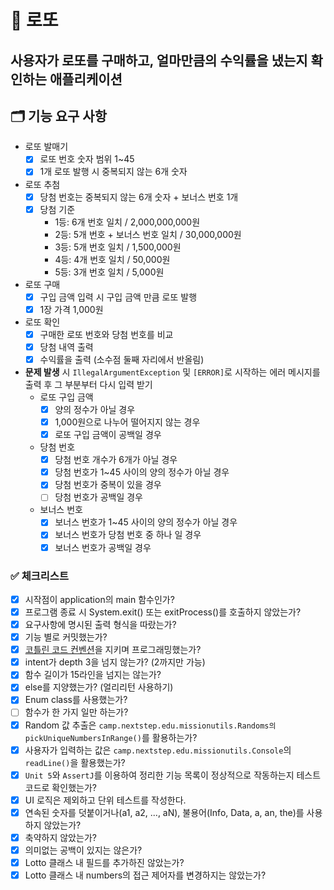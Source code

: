 # 🎯 로또
사용자가 로또를 구매하고, 얼마만큼의 수익률을 냈는지 확인하는 애플리케이션
---

## 🗂️ 기능 요구 사항

- 로또 발매기
    - [X] 로또 번호 숫자 범위 1~45
    - [X] 1개 로또 발행 시 중복되지 않는 6개 숫자

- 로또 추첨
    - [X] 당첨 번호는 중복되지 않는 6개 숫자 + 보너스 번호 1개
    - [X] 당첨 기준
        - 1등: 6개 번호 일치 / 2,000,000,000원
        - 2등: 5개 번호 + 보너스 번호 일치 / 30,000,000원
        - 3등: 5개 번호 일치 / 1,500,000원
        - 4등: 4개 번호 일치 / 50,000원
        - 5등: 3개 번호 일치 / 5,000원

- 로또 구매
    - [X] 구입 금액 입력 시 구입 금액 만큼 로또 발행
    - [X] 1장 가격 1,000원

- 로또 확인
    - [X] 구매한 로또 번호와 당첨 번호를 비교
    - [X] 당첨 내역 출력
    - [X] 수익률을 출력 (소수점 둘째 자리에서 반올림)

- **문제 발생** 시 `IllegalArgumentException` 및 `[ERROR]`로 시작하는 에러 메시지를 출력 후 그 부분부터 다시 입력 받기
    - 로또 구입 금액
        - [X] 양의 정수가 아닐 경우
        - [X] 1,000원으로 나누어 떨어지지 않는 경우
        - [X] 로또 구입 금액이 공백일 경우

    - 당첨 번호
        - [X] 당첨 번호 개수가 6개가 아닐 경우
        - [X] 당첨 번호가 1~45 사이의 양의 정수가 아닐 경우
        - [X] 당첨 번호가 중복이 있을 경우
        - [ ] 당첨 번호가 공백일 경우

    - 보너스 번호
        - [X] 보너스 번호가 1~45 사이의 양의 정수가 아닐 경우
        - [X] 보너스 번호가 당첨 번호 중 하나 일 경우
        - [X] 보너스 번호가 공백일 경우

### ✅ 체크리스트

- [X] 시작점이 application의 main 함수인가?
- [X] 프로그램 종료 시 System.exit() 또는 exitProcess()를 호출하지 않았는가?
- [X] 요구사항에 명시된 출력 형식을 따랐는가?
- [X] 기능 별로 커밋했는가?
- [X] [코틀린 코드 컨벤션](https://kotlinlang.org/docs/coding-conventions.html)을 지키며 프로그래밍했는가?
- [X] intent가 depth 3을 넘지 않는가? (2까지만 가능)
- [X] 함수 길이가 15라인을 넘지는 않는가?
- [X] else를 지양했는가? (얼리리턴 사용하기)
- [X] Enum class를 사용했는가?
- [ ] 함수가 한 가지 일만 하는가?
- [X] Random 값 추출은 `camp.nextstep.edu.missionutils.Randoms의 pickUniqueNumbersInRange()`를 활용하는가?
- [X] 사용자가 입력하는 값은 ```camp.nextstep.edu.missionutils.Console```의 ```readLine()```을 활용했는가?
- [X] `Unit 5`와 `AssertJ`를 이용하여 정리한 기능 목록이 정상적으로 작동하는지 테스트 코드로 확인했는가?
- [X] UI 로직은 제외하고 단위 테스트를 작성한다.
- [X] 연속된 숫자를 덧붙이거나(a1, a2, ..., aN), 불용어(Info, Data, a, an, the)를 사용하지 않았는가?
- [X] 축약하지 않았는가?
- [X] 의미없는 공백이 있지는 않은가?
- [X] Lotto 클래스 내 필드를 추가하진 않았는가?
- [X] Lotto 클래스 내 numbers의 접근 제어자를 변경하지는 않았는가?